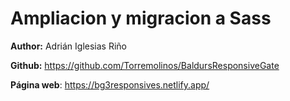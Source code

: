 # Ampliacion y migracion a Sass 

**Author:** Adrián Iglesias Riño

**Github:** https://github.com/Torremolinos/BaldursResponsiveGate

**Página web**: https://bg3responsives.netlify.app/



